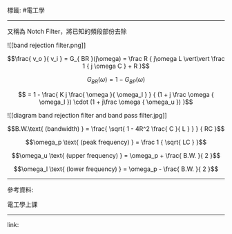 標籤: #電工學 

---

又稱為 Notch Filter，將已知的頻段部份去除

![[band rejection filter.png]]

$$\frac{ v_o }{ v_i } = 
G_{ BR }(j\omega) = 
\frac R 
{ j\omega L \vert\vert \frac 1 { j \omega C } + R }$$

$$G_{ BR }(\omega) = 1 - G_{ BP }(\omega)$$

$$ = 1 - \frac{ K j \frac{ \omega }{ \omega_l } }
{ (1 + j \frac \omega { \omega_l }) \cdot 
(1 + j\frac \omega { \omega_u }) }$$

![[diagram band rejection filter and band pass filter.jpg]]

$$B.W.\text{ (bandwidth) } = 
\frac{ \sqrt{ 1 -  4R^2 \frac{ C }{ L } } }
{ RC }$$

$$\omega_p \text{ (peak frequency) } = 
\frac 1 { \sqrt{ LC } }$$

$$\omega_u \text{ (upper frequency) } = 
\omega_p + \frac{ B.W. }{ 2 }$$

$$\omega_l \text{ (lower frequency) } = 
\omega_p - \frac{ B.W. }{ 2 }$$

---

參考資料:

電工學上課

---

link:

